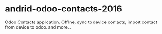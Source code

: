 # andrid-odoo-contacts-2016
Odoo Contacts application. Offline, sync to device contacts, import contact from device to odoo. and more...
